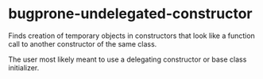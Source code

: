 # bugprone-undelegated-constructor

Finds creation of temporary objects in constructors that look like a
function call to another constructor of the same class.

The user most likely meant to use a delegating constructor or base class
initializer.
